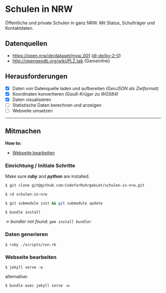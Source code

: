 # Schulen in NRW

Öffentliche und private Schulen in ganz NRW. Mit Status, Schulträger und Kontaktdaten.

## Datenquellen

* https://open.nrw/de/dataset/msw_001 ([dl-de/by-2-0](https://www.govdata.de/dl-de/by-2-0))
* http://opengeodb.org/wiki/PLZ.tab (Gemeinfrei)

## Herausforderungen

- [x] Daten von Datenquelle laden und aufbereiten *(GeoJSON als Zielformat)*
- [x] Koordinaten konvertieren *(Gauß-Krüger zu WGS84)*
- [x] Daten visualisieren
- [ ] Statistische Daten berechnen und anzeigen
- [ ] Webseite umsetzen

---

## Mitmachen

**How to:**
* [Webseite bearbeiten](#webseite-bearbeiten)

### Einrichtung / Initiale Schritte

Make sure __*ruby*__ and __*python*__ are installed.

```bash
$ git clone git@github.com:CodeforRuhrgebiet/schulen-in-nrw.git
```

```bash
$ cd schulen-in-nrw
```

```bash
$ git submodule init && git submodule update
```

```bash
$ bundle install
```
   *-> bundler not found: `gem install bundler`*

### Daten generieren

`$ ruby ./scripts/run.rb`

### Webseite bearbeiten

`$ jekyll serve -w`

alternative:

`$ bundle exec jekyll serve -w`
